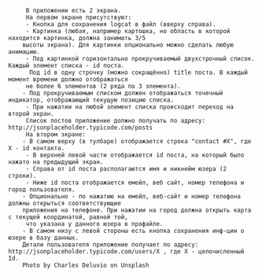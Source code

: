          В приложении есть 2 экрана.
         На первом экране присутствуют:
         - Кнопка для сохранения logcat в файл (вверху справа).
         - Картинка (любая, например картошка, но область в которой находится картинка, должна занимать 3/5
        высоты экрана). Для картинки опционально можно сделать любую анимацию.
         - Под картинкой горизонтально прокручиваемый двухстрочный список. Каждый элемент списка - id поста.
          Под id в одну строчку (можно сокращённо) title поста. В каждый момент времени должно отображаться
         не более 6 элементов (2 ряда по 3 элемента).
        - Под прокручиваемым списком должен отображаться точечный индикатор, отображающий текущую позицию списка.
         - При нажатии на любой элемент списка происходит переход на второй экран.
         Список постов приложение должно получать по адресу: http://jsonplaceholder.typicode.com/posts
         На втором экране:
        - В самом верху (в тулбаре) отображается строка "contact #X", где X - id контакта.
         - В верхней левой части отображается id поста, на который было нажато на предыдущий экран.
         - Справа от id поста располагаются имя и никнейм юзера (2 строки).
         - Ниже id поста отображается емейл, веб сайт, номер телефона и город пользователя.
        - Опционально - по нажатию на емейл, веб-сайт и номер телефона должны открыться соответствующие
        приложения на телефоне. При нажатии на город должна открыть карта с текущей координатой, равной той,
         что указана у данного юзера в профайле.
        - В самом низу с левой стороны есть кнопка сохранения инф-ции о юзере в базу данных.
        Детали пользователя приложение получает по адресу: http://jsonplaceholder.typicode.com/users/X , где X - целочисленный Id.
        Photo by Charles Deluvio on Unsplash
